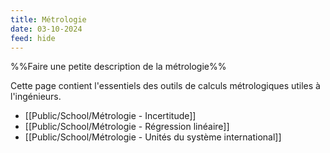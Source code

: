 ```yaml
---
title: Métrologie
date: 03-10-2024
feed: hide
---
```

%%Faire une petite description de la métrologie%%

Cette page contient l'essentiels des outils de calculs métrologiques utiles à l'ingénieurs. 

- [[Public/School/Métrologie - Incertitude]]
- [[Public/School/Métrologie - Régression linéaire]]
- [[Public/School/Métrologie - Unités du système international]]


